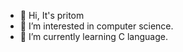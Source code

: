 - 👋 Hi, It's pritom
- 👀 I’m interested in computer science.
- 🌱 I’m currently learning C language.



<!---
damrahul02/damrahul02 is a ✨ special ✨ repository because its `README.md` (this file) appears on your GitHub profile.
You can click the Preview link to take a look at your changes.
--->
